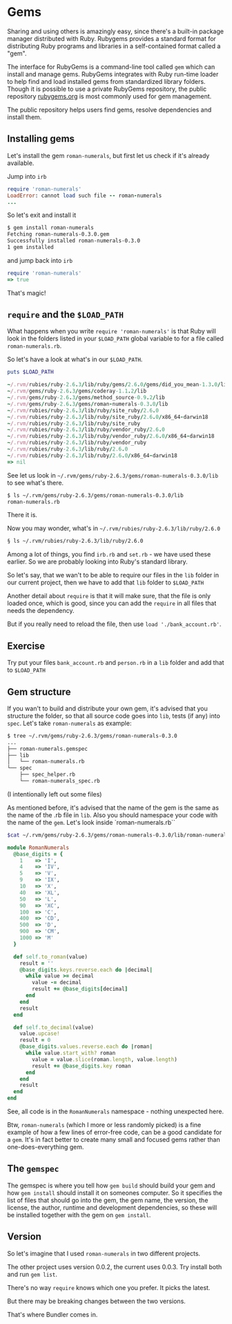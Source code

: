 # Gems

Sharing and using others is amazingly easy, since there's a built-in package manager distributed with Ruby. Rubygems provides a standard format for distributing Ruby programs and libraries in a self-contained format called a "gem".

The interface for RubyGems is a command-line tool called `gem` which can install and manage gems. RubyGems integrates with Ruby run-time loader to help find and load installed gems from standardized library folders. Though it is possible to use a private RubyGems repository, the public repository [rubygems.org](https://rubygems.org/) is most commonly used for gem management.

The public repository helps users find gems, resolve dependencies and install them.

## Installing gems

Let's install the gem `roman-numerals`, but first let us check if it's already available.

Jump into `irb`

```ruby
require 'roman-numerals'
LoadError: cannot load such file -- roman-numerals
...
```

So let's exit and install it


```bash
$ gem install roman-numerals
Fetching roman-numerals-0.3.0.gem
Successfully installed roman-numerals-0.3.0
1 gem installed
```

and jump back into `irb`

```ruby
require 'roman-numerals'
=> true
```

That's magic!

## `require` and the `$LOAD_PATH`

What happens when you write `require 'roman-numerals'` is that Ruby will look in the folders listed in your `$LOAD_PATH` global variable to for a file called `roman-numerals.rb`.

So let's have a look at what's in our `$LOAD_PATH`.

```ruby
puts $LOAD_PATH

~/.rvm/rubies/ruby-2.6.3/lib/ruby/gems/2.6.0/gems/did_you_mean-1.3.0/lib
~/.rvm/gems/ruby-2.6.3/gems/coderay-1.1.2/lib
~/.rvm/gems/ruby-2.6.3/gems/method_source-0.9.2/lib
~/.rvm/gems/ruby-2.6.3/gems/roman-numerals-0.3.0/lib
~/.rvm/rubies/ruby-2.6.3/lib/ruby/site_ruby/2.6.0
~/.rvm/rubies/ruby-2.6.3/lib/ruby/site_ruby/2.6.0/x86_64-darwin18
~/.rvm/rubies/ruby-2.6.3/lib/ruby/site_ruby
~/.rvm/rubies/ruby-2.6.3/lib/ruby/vendor_ruby/2.6.0
~/.rvm/rubies/ruby-2.6.3/lib/ruby/vendor_ruby/2.6.0/x86_64-darwin18
~/.rvm/rubies/ruby-2.6.3/lib/ruby/vendor_ruby
~/.rvm/rubies/ruby-2.6.3/lib/ruby/2.6.0
~/.rvm/rubies/ruby-2.6.3/lib/ruby/2.6.0/x86_64-darwin18
=> nil
```

See let us look in `~/.rvm/gems/ruby-2.6.3/gems/roman-numerals-0.3.0/lib` to see what's there.

```bash
$ ls ~/.rvm/gems/ruby-2.6.3/gems/roman-numerals-0.3.0/lib
roman-numerals.rb
```

There it is.

Now you may wonder, what's in `~/.rvm/rubies/ruby-2.6.3/lib/ruby/2.6.0`

```bash
§ ls ~/.rvm/rubies/ruby-2.6.3/lib/ruby/2.6.0
```

Among a lot of things, you find `irb.rb` and `set.rb` - we have used these earlier. So we are probably looking into Ruby's standard library.

So let's say, that we wan't to be able to require our files in the `lib` folder in our current project, then we have to add that `lib` folder to `$LOAD_PATH`

Another detail about `require` is that it will make sure, that the file is only loaded once, which is good, since you can add the `require` in all files that needs the dependency.

But if you really need to reload the file, then use `load './bank_account.rb'`.

## Exercise

Try put your files `bank_account.rb` and `person.rb` in a `lib` folder and add that to `$LOAD_PATH`

## Gem structure

If you wan't to build and distribute your own gem, it's advised that you structure the folder, so that all source code goes into `lib`, tests (if any) into `spec`. Let's take `roman-numerals` as example:

```bash
$ tree ~/.rvm/gems/ruby-2.6.3/gems/roman-numerals-0.3.0
...
├── roman-numerals.gemspec
├── lib
│   └── roman-numerals.rb
└── spec
    ├── spec_helper.rb
    └── roman-numerals_spec.rb
```

(I intentionally left out some files)

As mentioned before, it's advised that the name of the gem is the same as the name of the .rb file in `lib`. Also you should namespace your code with the name of the `gem`. Let's look inside `roman-numerals.rb``

```bash
$cat ~/.rvm/gems/ruby-2.6.3/gems/roman-numerals-0.3.0/lib/roman-numerals.rb
```
```ruby
module RomanNumerals
  @base_digits = {
    1    => 'I',
    4    => 'IV',
    5    => 'V',
    9    => 'IX',
    10   => 'X',
    40   => 'XL',
    50   => 'L',
    90   => 'XC',
    100  => 'C',
    400  => 'CD',
    500  => 'D',
    900  => 'CM',
    1000 => 'M'
  }

  def self.to_roman(value)
    result = ''
    @base_digits.keys.reverse.each do |decimal|
      while value >= decimal
        value -= decimal
        result += @base_digits[decimal]
      end
    end
    result
  end

  def self.to_decimal(value)
    value.upcase!
    result = 0
    @base_digits.values.reverse.each do |roman|
      while value.start_with? roman
        value = value.slice(roman.length, value.length)
        result += @base_digits.key roman
      end
    end
    result
  end
end
```

See, all code is in the `RomanNumerals` namespace - nothing unexpected here.

Btw, `roman-numerals` (which I more or less randomly picked) is a fine example of how a few lines of error-free code, can be a good candidate for a `gem`. It's in fact better to create many small and focused gems rather than one-does-everything gem.

## The `gemspec`

The gemspec is where you tell how `gem build` should build your gem and how `gem install` should install it on someones computer. So it specifies the list of files that should go into the gem, the gem name, the version, the license, the author, runtime and development dependencies, so these will be installed together with the gem on `gem install`.

## Version

So let's imagine that I used `roman-numerals` in two different projects.

The other project uses version 0.0.2, the current uses 0.0.3.
Try install both and run `gem list`.

There's no way `require` knows which one you prefer. It picks the latest.

But there may be breaking changes between the two versions.

That's where Bundler comes in.
